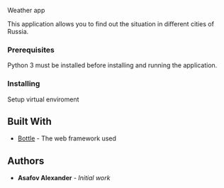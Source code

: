  Weather app

This application allows you to find out the situation in different cities of Russia.

### Prerequisites

Python 3 must be installed before installing and running the application.

### Installing

Setup virtual enviroment

## Built With

* [Bottle](https://bottlepy.org/docs/dev/) - The web framework used

## Authors

* **Asafov Alexander** - *Initial work*
